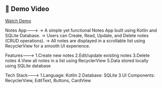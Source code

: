 ## 🎥 Demo Video

[Watch Demo](Screenshots/Screen_recording.mp4)



Notes App--->
-> A simple yet functional Notes App built using Kotlin and SQLite Database.
-> Users can Create, Read, Update, and Delete notes (CRUD operations). 
-> All notes are displayed in a scrollable list using RecyclerView for a smooth UI experience.

Features--->
 1.Create new notes
 2.Edit/update existing notes
 3.Delete notes
 4.View all notes in a list using RecyclerView
 5.Data stored locally using SQLite database

Tech Stack--->
 1.Language: Kotlin
 2.Database: SQLite
 3.UI Components: RecyclerView, EditText, Buttons, CardView

 
